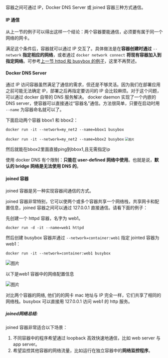 容器之间可通过 IP，Docker DNS Server 或 joined 容器三种方式通信。

#### **IP 通信**

从上一节的例子可以得出这样一个结论：两个容器要能通信，必须要有属于同一个网络的网卡。

满足这个条件后，容器就可以通过 IP 交互了。具体做法是在**容器创建时通过** `--network` **指定相应的网络**，或者通过 `docker network connect` **将现有容器加入到指定网络**。可参考[上一节 httpd 和 busybox 的例子](http://mp.weixin.qq.com/s?__biz=MzIwMTM5MjUwMg==&mid=2653587690&idx=1&sn=770e7bbd74377f84bd5e8ee0f42ca194&chksm=8d3080f3ba4709e5f3a8fe9b666a5db5b246746271952828eed2d6d34cb19076d5cde2aeb6a7&scene=21#wechat_redirect)，这里不再赘述。



#### **Docker DNS Server**

通过 IP 访问容器虽然满足了通信的需求，但还是不够灵活。因为我们在部署应用之前可能无法确定 IP，部署之后再指定要访问的 IP 会比较麻烦。对于这个问题，可以通过 docker 自带的 DNS 服务解决。
docker daemon 实现了一个内嵌的 DNS server，使容器可以直接通过“容器名”通信。方法很简单，只要在启动时用 `--name` 为容器命名就可以了。

下面启动两个容器 bbox1 和 bbox2：

`docker run -it --network=my_net2 --name=bbox1 busybox`

`docker run -it --network=my_net2 --name=bbox2 busybox`
<img src="http://mmbiz.qpic.cn/mmbiz_png/Hia4HVYXRicqGz1VIvtVQibic3vAV2QYnhetYZ9HXZxjrByWyBGaUgX6p2W8CaK0OeeZr6Tia9lENDrexWojibWIyKag/640?wx_fmt=png&wxfrom=5&wx_lazy=1&wx_co=1" alt="图片" style="zoom:67%;" />

然后就能在bbox2里面直接ping到bbox1,且无需指定ip

使用 docker DNS 有个限制：**只能在 user-defined 网络中使用**。也就是说，**默认的 bridge 网络是无法使用 DNS 的**。



#### **joined 容器**

joined 容器是另一种实现容器间通信的方式。

joined 容器非常特别，它可以使两个或多个容器共享一个网络栈，共享网卡和配置信息，joined 容器之间可以通过 127.0.0.1 直接通信。请看下面的例子：



先创建一个 httpd 容器，名字为 web1。

`docker run -d -it --name=web1 httpd`

然后创建 busybox 容器并通过 `--network=container:web1` 指定 jointed 容器为 web1：

`docker run -it --network=container:web1 busybox`



![图片](http://mmbiz.qpic.cn/mmbiz_png/Hia4HVYXRicqGz1VIvtVQibic3vAV2QYnhetwwOvecBsFhsMnRCictbicicqXLqPrykpib8z7dpGAIP6ZUSjTAfpzanlqQ/640?wx_fmt=png&wxfrom=5&wx_lazy=1&wx_co=1)

以下是web1 容器中的网络配置信息

![图片](http://mmbiz.qpic.cn/mmbiz_png/Hia4HVYXRicqGz1VIvtVQibic3vAV2QYnhetIiaKql85HEIpVaiaJFJn2ElyxSMyaac90HjfIPfzCalqaS1I0XeEpC5A/640?wx_fmt=png&wxfrom=5&wx_lazy=1&wx_co=1)

对比两个容器的网络, 他们的的网卡 mac 地址与 IP 完全一样，它们共享了相同的网络栈。busybox 可以直接用 127.0.0.1 访问 web1 的 http 服务。



##### joined网络总结:

joined 容器非常适合以下场景：

1. 不同容器中的程序希望通过 loopback 高效快速地通信，比如 web server 与 app server。
2. 希望监控其他容器的网络流量，比如运行在独立容器中的**网络监控程序**。
